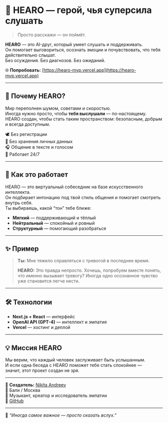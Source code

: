 # 💬 HEARO — герой, чья суперсила слушать

> Просто расскажи — он поймёт.

**HEARO** — это AI-друг, который умеет слушать и поддерживать.  
Он помогает выговориться, осознать эмоции и почувствовать, что тебя действительно слышат.  
Без осуждения. Без диагнозов. Без ожиданий.

🌐 **Попробовать:** [https://hearo-mvp.vercel.app](https://hearo-mvp.vercel.app)

---

## 💙 Почему HEARO?

Мир переполнен шумом, советами и скоростью.  
Иногда нужно просто, чтобы **тебя выслушали** — по-настоящему.  
HEARO создан, чтобы стать таким пространством: безопасным, добрым и всегда доступным.

🕊️ Без регистрации  
🔐 Без хранения личных данных  
🎧 Общение в тексте и голосом  
🌙 Работает 24/7  

---

## 🧠 Как это работает

HEARO — это виртуальный собеседник на базе искусственного интеллекта.  
Он подбирает интонацию под твой стиль общения и помогает смотреть внутрь себя.  
Ты выбираешь, какой “тон” тебе ближе:
- **Мягкий** — поддерживающий и тёплый  
- **Нейтральный** — спокойный и ровный  
- **Структурный** — помогающий разобраться  

---

## ✨ Пример

> **Ты:** Мне тяжело справляться с тревогой в последнее время.  
>  
> **HEARO:** Это правда непросто. Хочешь, попробуем вместе понять, что именно вызывает тревогу? Иногда одно осознанное чувство уже становится легче нести.

---

## 🛠️ Технологии

- **Next.js + React** — интерфейс  
- **OpenAI API (GPT-4)** — интеллект и эмпатия  
- **Vercel** — хостинг и деплой  

---

## 💡 Миссия HEARO

Мы верим, что каждый человек заслуживает быть услышанным.  
И если одна беседа с HEARO поможет тебе стать спокойнее —  
значит, этот проект создан не зря.

---

👤 **Создатель:** [Nikita Andreev](https://vk.com/nkandreev)  
📍 Бали / Москва  
🎵 Музыкант, креатор и исследователь эмпатии  
🧩 [GitHub](https://github.com/andresnick)

---

🦋 _“Иногда самое важное — просто сказать вслух.”_
